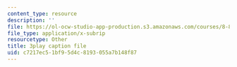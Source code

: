```yaml
---
content_type: resource
description: ''
file: https://ol-ocw-studio-app-production.s3.amazonaws.com/courses/8-851-effective-field-theory-spring-2013/c7217ec51bf95d4c8193055a7b148f87_kEd-WsV7ESA.vtt
file_type: application/x-subrip
resourcetype: Other
title: 3play caption file
uid: c7217ec5-1bf9-5d4c-8193-055a7b148f87
---
```

